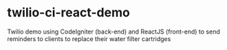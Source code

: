 # twilio-ci-react-demo
Twilio demo using CodeIgniter (back-end) and ReactJS (front-end) to send reminders to clients to replace their water filter cartridges 
